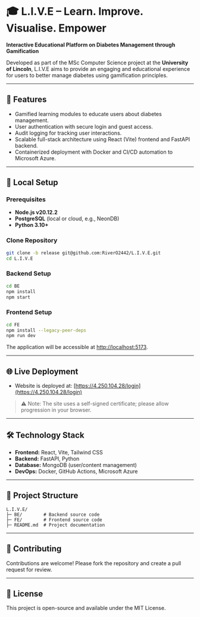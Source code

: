# 🎓 L.I.V.E – Learn. Improve. Visualise. Empower

**Interactive Educational Platform on Diabetes Management through Gamification**

Developed as part of the MSc Computer Science project at the **University of Lincoln**, L.I.V.E aims to provide an engaging and educational experience for users to better manage diabetes using gamification principles.

---

## 🔹 Features

* Gamified learning modules to educate users about diabetes management.
* User authentication with secure login and guest access.
* Audit logging for tracking user interactions.
* Scalable full-stack architecture using React (Vite) frontend and FastAPI backend.
* Containerized deployment with Docker and CI/CD automation to Microsoft Azure.

---

## 🚀 Local Setup

### Prerequisites

* **Node.js v20.12.2**
* **PostgreSQL** (local or cloud, e.g., NeonDB)
* **Python 3.10+**

### Clone Repository

```bash
git clone -b release git@github.com:RiverO2442/L.I.V.E.git
cd L.I.V.E
```

### Backend Setup

```bash
cd BE
npm install
npm start
```

### Frontend Setup

```bash
cd FE
npm install --legacy-peer-deps
npm run dev
```

The application will be accessible at [http://localhost:5173](http://localhost:5173).

---

## 🌐 Live Deployment

* Website is deployed at: [https://4.250.104.28/login](https://4.250.104.28/login)

> ⚠️ Note: The site uses a self-signed certificate; please allow progression in your browser.

---

## 🛠 Technology Stack

* **Frontend:** React, Vite, Tailwind CSS
* **Backend:** FastAPI, Python
* **Database:** MongoDB (user/content management)
* **DevOps:** Docker, GitHub Actions, Microsoft Azure

---

## 📂 Project Structure

```
L.I.V.E/
├─ BE/        # Backend source code
├─ FE/        # Frontend source code
├─ README.md  # Project documentation
```

---

## 🤝 Contributing

Contributions are welcome! Please fork the repository and create a pull request for review.

---

## 📄 License

This project is open-source and available under the MIT License.
